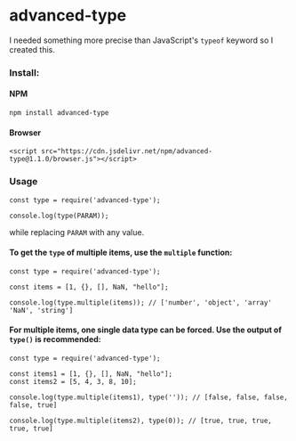 # advanced-type

I needed something more precise than JavaScript's ```typeof``` keyword so I created this.

### Install:

#### NPM
```
npm install advanced-type
```

#### Browser
```
<script src="https://cdn.jsdelivr.net/npm/advanced-type@1.1.0/browser.js"></script>
```

### Usage
```
const type = require('advanced-type');

console.log(type(PARAM));
```
while replacing ```PARAM``` with any value.

#### To get the ```type``` of multiple items, use the ```multiple``` function:
```
const type = require('advanced-type');

const items = [1, {}, [], NaN, "hello"];

console.log(type.multiple(items)); // ['number', 'object', 'array' 'NaN', 'string']
```


#### For multiple items, one single data type can be forced. Use the output of ```type()``` is recommended:
```
const type = require('advanced-type');

const items1 = [1, {}, [], NaN, "hello"];
const items2 = [5, 4, 3, 8, 10];

console.log(type.multiple(items1), type('')); // [false, false, false, false, true]

console.log(type.multiple(items2), type(0)); // [true, true, true, true, true]
```